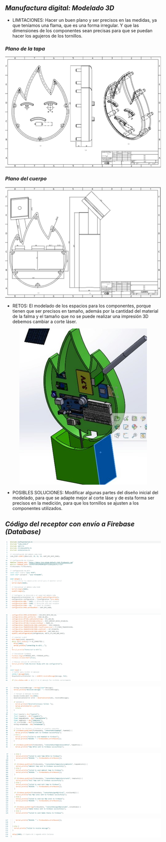 ## *Manufactura digital: Modelado 3D*

* LIMITACIONES: Hacer un buen plano y ser precisos en las medidas, ya que teníamos una flama, que es una forma irregular. Y que las dimensiones de los componentes sean precisas para que se puedan hacer los agujeros de los tornillos. 

### *Plano de la tapa*

<p align="center" float="left">  <img src="https://github.com/GreisyJhoana05/Grupo2-FdD/blob/main/FdD/Imagenes/Reporte%20de%20pruebas/E08%20iMAGEN02.jpg"/> </p>

### *Plano del cuerpo*

<p align="center" float="left">  <img src="https://github.com/GreisyJhoana05/Grupo2-FdD/blob/main/FdD/Imagenes/Reporte%20de%20pruebas/E08%20Imagen01.jpg"/> </p>

* RETOS: El modelado de los espacios para los componentes, porque tienen que ser precisos en tamaño, además por la cantidad del material de la falma y el tamaño que no se puede realizar una impresión 3D debemos  cambiar a corte láser.
  
 <p align="center" float="left">  <img src="https://github.com/GreisyJhoana05/Grupo2-FdD/blob/main/FdD/Imagenes/Reporte%20de%20pruebas/E08-Imagen03.jpg"/> </p>

* POSIBLES SOLUCIONES: Modificar algunas partes del diseño inicial del modelado, para que se adapte mejor al corte láse y de esta forma ser precisos en la medición, para que los tornillos se ajusten a los componentes utilizados.


  
## *Código del receptor con envío a Firebase (Database)*

<p align="center" float="left">  <img src="https://github.com/GreisyJhoana05/Grupo2-FdD/blob/main/FdD/Imagenes/Reporte%20de%20pruebas/R1.png"/> </p>

<p align="center" float="left">  <img src="https://github.com/GreisyJhoana05/Grupo2-FdD/blob/main/FdD/Imagenes/Reporte%20de%20pruebas/R2.png"/> </p>

<p align="center" float="left">  <img src="https://github.com/GreisyJhoana05/Grupo2-FdD/blob/main/FdD/Imagenes/Reporte%20de%20pruebas/R3.png"/> </p>

<p align="center" float="left">  <img src="https://github.com/GreisyJhoana05/Grupo2-FdD/blob/main/FdD/Imagenes/Reporte%20de%20pruebas/R4.png"/> </p>

<p align="center" float="left">  <img src="https://github.com/GreisyJhoana05/Grupo2-FdD/blob/main/FdD/Imagenes/Reporte%20de%20pruebas/R5.png"/> </p>
